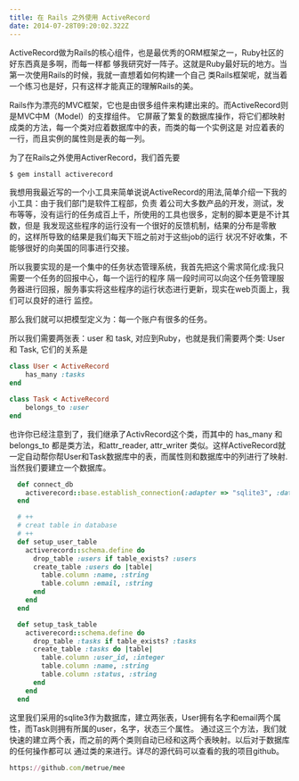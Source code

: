 ```yaml
---
title: 在 Rails 之外使用 ActiveRecord
date: 2014-07-28T09:20:02.322Z
---
```


ActiveRecord做为Rails的核心组件，也是最优秀的ORM框架之一，Ruby社区的好东西真是多啊，而每一样都
够我研究好一阵子。这就是Ruby最好玩的地方。当第一次使用Rails的时候，我就一直想着如何构建一个自己
类Rails框架呢，就当着一个练习也是好，只有这样才能真正的理解Rails的美。

Rails作为漂亮的MVC框架，它也是由很多组件来构建出来的。而ActiveRecord则是MVC中M（Model）的支撑组件。
它屏蔽了繁复的数据库操作，将它们都映射成类的方法，每一个类对应着数据库中的表，而类的每一个实例这是
对应着表的一行，而且实例的属性则是表的每一列。

为了在Rails之外使用ActiverRecord，我们首先要

```ruby
$ gem install activerecord
```
我想用我最近写的一个小工具来简单说说ActiveRecord的用法,简单介绍一下我的小工具：由于我们部门是软件工程部，负责
着公司大多数产品的开发，测试，发布等等，没有运行的任务成百上千，所使用的工具也很多，定制的脚本更是不计其数，但是
我发现这些程序的运行没有一个很好的反馈机制，结果的分布是零散的，这样所导致的结果是我们每天下班之前对于这些job的运行
状况不好收集，不能够很好的向美国的同事进行交接。

所以我要实现的是一个集中的任务状态管理系统，我首先把这个需求简化成:我只需要一个任务的回报中心，每一个运行的程序
隔一段时间可以向这个任务管理服务器进行回报，服务事实将这些程序的运行状态进行更新，现实在web页面上，我们可以良好的进行
监控。


那么我们就可以把模型定义为：每一个账户有很多的任务。

所以我们需要两张表：user 和 task, 对应到Ruby，也就是我们需要两个类: User 和 Task, 它们的关系是

```ruby
class User < ActiveRecord
    has_many :tasks
end

class Task < ActiveRecord
    belongs_to :user
end
```
也许你已经注意到了，我们继承了ActivRecord这个类，而其中的 has_many 和 belongs_to 都是类方法，和attr_reader, 
attr_writer 类似。这样ActiveRecord就一定自动帮你帮User和Task数据库中的表，而属性则和数据库中的列进行了映射.
当然我们要建立一个数据库。

```ruby
  def connect_db
    activerecord::base.establish_connection(:adapter => "sqlite3", :database => "test.db")
  end

  # ++
  # creat table in database
  # ++
  def setup_user_table
    activerecord::schema.define do
      drop_table :users if table_exists? :users
      create_table :users do |table|
        table.column :name, :string
        table.column :email, :string
      end
    end
  end

  def setup_task_table
    activerecord::schema.define do
      drop_table :tasks if table_exists? :tasks
      create_table :tasks do |table|
        table.column :user_id, :integer
        table.column :name, :string
        table.column :status, :string
      end
    end
  end
```

这里我们采用的sqlite3作为数据库，建立两张表，User拥有名字和email两个属性，而Task则拥有所属的user，名字，状态三个属性。
通过这三个方法，我们就快速的建立两个表，而之前的两个类则自动已经和这两个表映射。以后对于数据库的任何操作都可以
通过类的来进行。详尽的源代码可以查看的我的项目github。

```ruby
https://github.com/metrue/mee
```



